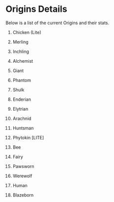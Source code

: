 # Origins Details

Below is a list of the current Origins and their stats.

1. Chicken (Lite)

2. Merling

3. Inchling

4. Alchemist

5. Giant

6. Phantom

7. Shulk

8. Enderian

9. Elytrian

10. Arachnid

11. Huntsman

12. Phytokin \[LITE]

13. Bee

14. Fairy

15. Pawsworn

16. Werewolf

17. Human

18. Blazeborn
